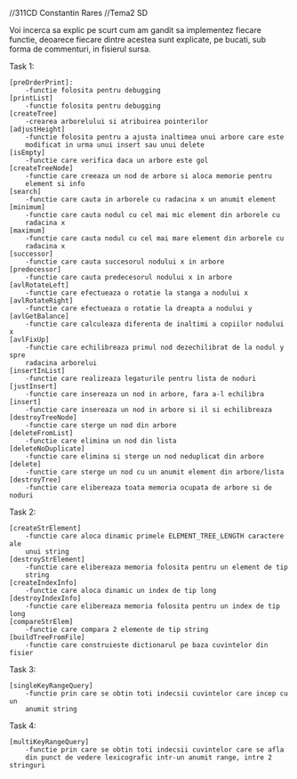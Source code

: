 //311CD Constantin Rares
//Tema2 SD

Voi incerca sa explic pe scurt cum am gandit sa implementez fiecare functie, deoarece fiecare dintre acestea sunt explicate, pe bucati, sub forma de commenturi, in fisierul sursa.

Task 1:

	[preOrderPrint]:  
		-functie folosita pentru debugging
	[printList]
		-functie folosita pentru debugging
	[createTree]
		-crearea arborelului si atribuirea pointerilor
	[adjustHeight]
		-functie folosita pentru a ajusta inaltimea unui arbore care este
		modificat in urma unui insert sau unui delete
	[isEmpty]
		-functie care verifica daca un arbore este gol
	[createTreeNode]
		-functie care creeaza un nod de arbore si aloca memorie pentru
		element si info
	[search]
		-functie care cauta in arborele cu radacina x un anumit element
	[minimum]
		-functie care cauta nodul cu cel mai mic element din arborele cu
		radacina x
	[maximum]
		-functie care cauta nodul cu cel mai mare element din arborele cu
		radacina x
	[successor]
		-functie care cauta succesorul nodului x in arbore
	[predecessor]
		-functie care cauta predecesorul nodului x in arbore
	[avlRotateLeft]
		-functie care efectueaza o rotatie la stanga a nodului x
	[avlRotateRight]
		-functie care efectueaza o rotatie la dreapta a nodului y
	[avlGetBalance]
		-functie care calculeaza diferenta de inaltimi a copiilor nodului x
	[avlFixUp]
		-functie care echilibreaza primul nod dezechilibrat de la nodul y spre
		radacina arborelui
	[insertInList]
		-functie care realizeaza legaturile pentru lista de noduri
	[justInsert]
		-functie care insereaza un nod in arbore, fara a-l echilibra
	[insert]
		-functie care insereaza un nod in arbore si il si echilibreaza
	[destroyTreeNode]
		-functie care sterge un nod din arbore
	[deleteFromList]
		-functie care elimina un nod din lista
	[deleteNoDuplicate]
		-functie care elimina si sterge un nod neduplicat din arbore
	[delete]
		-functie care sterge un nod cu un anumit element din arbore/lista
	[destroyTree]
		-functie care elibereaza toata memoria ocupata de arbore si de noduri


Task 2:

	[createStrElement]
		-functie care aloca dinamic primele ELEMENT_TREE_LENGTH caractere ale 
		unui string
	[destroyStrElement]
		-functie care elibereaza memoria folosita pentru un element de tip 
		string
	[createIndexInfo]
		-functie care aloca dinamic un index de tip long
	[destroyIndexInfo]
		-functie care elibereaza memoria folosita pentru un index de tip long
	[compareStrElem]
		-functie care compara 2 elemente de tip string
	[buildTreeFromFile]
		-functie care construieste dictionarul pe baza cuvintelor din fisier

Task 3:

	[singleKeyRangeQuery]
		-functie prin care se obtin toti indecsii cuvintelor care incep cu un
		anumit string

Task 4:

	[multiKeyRangeQuery]
		-functie prin care se obtin toti indecsii cuvintelor care se afla 
		din punct de vedere lexicografic intr-un anumit range, intre 2 stringuri

